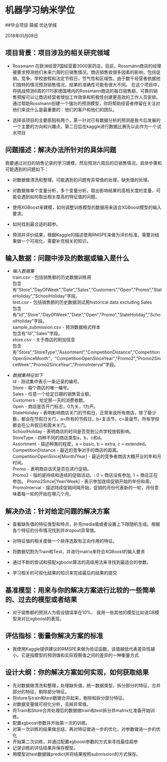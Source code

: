 # 机器学习纳米学位
##毕业项目
 薛威 优达学城 </br>
 
2018年01月08日


## 项目背景：项目涉及的相关研究领域

- Rossmann 在欧洲经营7国经营着3000家药店，目前，Rossmann商店的经理被要求预测他们未来六周的日销售情况，商店销售收很多因素的影响，包括促销，竞争，学校放假和法定节假日，节气性和区域性。由于数千经营者依据他们独特的情况预测销售情况，结果的准确性可能有很大不同。
在这个项目中，将挑战预测6周的1115家德国境内的Rossmann商店的每日销售额，可靠的销售预报可以让商店经营者增加工作效率和积极性创建更高效的工作人员安排。通过帮助Rossmann创建一个强壮的预测模型，你将帮助经营者停留在关注对他们来说什么是最重要的：他们的客户和他们的团队。

- 选择该项目的主要原因有两个，第一针对已有数据分析的预测是我今后发展的一个主要的方向和兴趣点，第二日后在kaggle进行数据比赛先以此作为一个试水项目


## 问题描述：解决办法所针对的具体问题

我要通过对旧的销售记录的学习建模，然后预测六周后的日销售情况。具体步骤和可能遇到的问题如下：

- 对数据做清洗和整理，可能遇到的问题有异常值的处理，缺失值的处理。

- 对数据做单个变量分析，多个变量分析，取出影响结果的高相关度的变量，可能会遇到如何取出相关度高的特征值的问题。

- 使用XGBoost来建模，如何调整训练模型的数据用来适合XGBoost模型的输入要求。

- 如何找到最合适的超参。

- 预测并评价结果，根据Kaggle的描述使用RMSPE来做为评价标准，需要对结果做一个可视化，需要补充相关的知识。


## 输入数据：问题中涉及的数据或输入是什么

- _输入数据集_  
 train.csv - 包括销售额的历史数据训练用  
包含有"Store","DayOfWeek","Date","Sales","Customers","Open","Promo","StateHoliday","SchoolHoliday"字段。  
test.csv - 包括销售额的历史数据测试用historical data excluding Sales  
包含有"Id","Store","DayOfWeek","Date","Open","Promo","StateHoliday","SchoolHoliday"字段。  
sample_submission.csv - 预测数据格式样本  
包含有"Id","Sales"字段。  
store.csv - 关于商店的附加信息  
包含有"Store","StoreType","Assortment","CompetitionDistance","CompetitionOpenSinceMonth"，"CompetitionOpenSinceYear","Promo2","Promo2SinceWeek","Promo2SinceYear","PromoInterval"字段。    

- _数据集特征如下_  
Id - 测试集中表示一条记录的编号。  
Store - 每个商店的唯一编号。  
Sales - 任意一个给定日期的销售营业额。  
Customers - 给定那一天的消费者数。  
Open - 商店是否开门标志，0为关，1为开。  
StateHoliday - 表明影响商店关门的节假日，正常来说所有商店，除了极少数，都会在节假日关门，a=所有的节假日，b=复活节，c=圣诞节，所有学校都会在公共假日和周末关门。  
SchoolHoliday - 表明商店的时间是否受到公共学校放假影响。  
StoreType - 四种不同的商店类型a，b，c和d。  
Assortment - 描述种类的程度，a = basic, b = extra, c = extended。  
CompetitionDistance - 最近的竞争对手的商店的距离。  
CompetitionOpenSince[Month/Year] - 最近的竞争者商店大概开业的年和月时间。  
Promo - 表明商店该天是否在进行促销。  
Promo2 - 指的是持续和连续的促销活动。: 0 = 商店没有参加, 1 = 商店正在参加。 
Promo2Since[Year/Week] - 表示参加连续促销开始的年份和周。  
PromoInterval - 描述持续促销间隔开始，促销的月份代表新的一轮，月份意味着每一轮的开始在哪几个月。  

## 解决办法：针对给定问题的解决方案

- 查看缺失值的特征类型和特点，补充media值或者设置上下限随机生成。根据各个特征的分布情况找到并dropout异常值。

- 对特征值的相关度做一个排序选取有正向作用的特征。


- 将数据切割为Train和Test，并进行matrix来符合XGBoost的输入要求

- 通过不断的尝试和搭配xgboost算法的高级用法来寻找到最适合的参数。

- 学习相关的可视化结果的知识来完成最后的结果的提交


## 基准模型：用来与你的解决方案进行比较的一些简单的、过去的模型或者结果

- 对于销售额的预测人为假设错误率在10%，
我用一些其他的模型比如说GB模型来对比xgboost的表现。

## 评估指标：衡量你解决方案的标准

- 我使用Kaggle提供建议的RMSPE来做为验证函数，该值越低代表差异性越小。它是指模型的预测值和实际观察值之间的差异的一种衡量方式.

## 设计大纲：你的解决方案如何实现，如何获取结果

- 先对数据做清洗和整理，处理缺失值，统一数据类型，拆分部分的特征，合并部分的特征，剔除部分特征。
- 将store与train和test数据合并起来，剔除和拆分部分特征。
- 对数据变量做可视化分析，去掉异常值。
- 将Train和Store合并处理后的数据做train和test拆分并matrix化准备开始训练。
- 配置xgboost参数并开始第一次的训练。
- 对第一次训练的结果做总结，再对特征做进一步的优化，对参数做进一步的优化
- 开始第二次训练，并通过配置xgboost参数的方式来寻找最佳超参
- 记录训练的评估结果并保存模型。
- 用模型对test数据做predict并将结果按照submission的方式保存。